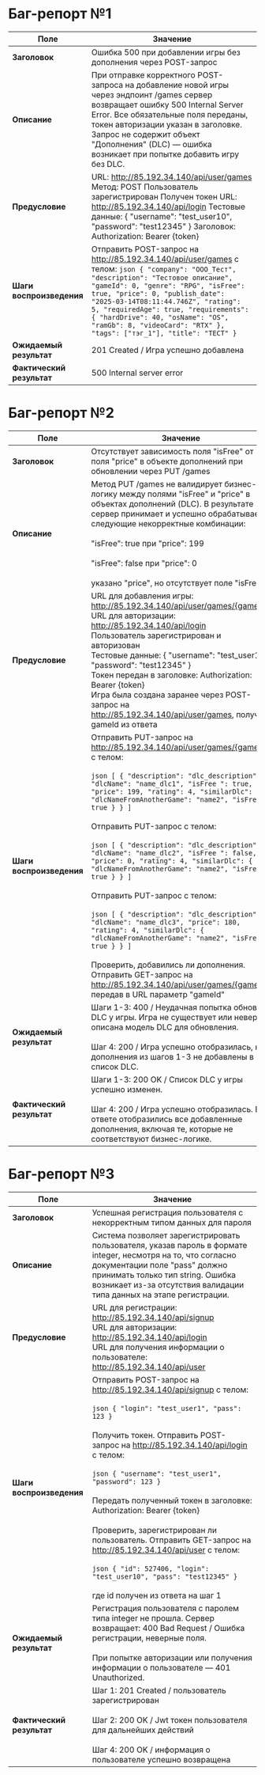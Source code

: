 # Баг-репорт №1

| Поле                      | Значение                                                                                                                                                                                                                                                                                                                                                                                                         |
|---------------------------|------------------------------------------------------------------------------------------------------------------------------------------------------------------------------------------------------------------------------------------------------------------------------------------------------------------------------------------------------------------------------------------------------------------| 
| **Заголовок**             | Ошибка 500 при добавлении игры без дополнения через POST-запрос                                                                                                                                                                                                                                                                                                                                                  |
| **Описание**              | При отправке корректного POST-запроса на добавление новой игры через эндпоинт /games сервер возвращает ошибку 500 Internal Server Error. Все обязательные поля переданы, токен авторизации указан в заголовке. Запрос не содержит объект "Дополнения" (DLC) — ошибка возникает при попытке добавить игру без DLC.                                                                                                |
| **Предусловие**           | URL: http://85.192.34.140/api/user/games  Метод: POST  Пользователь зарегистрирован  Получен токен  URL: http://85.192.34.140/api/login  Тестовые данные: { "username": "test_user10", "password": "test12345" } Заголовок: Authorization: Bearer {token}                                                                                                                                                        |
| **Шаги воспроизведения**  | Отправить POST-запрос на http://85.192.34.140/api/user/games с телом:  ```json { "company": "ООО_Тест", "description": "Тестовое описание", "gameId": 0, "genre": "RPG", "isFree": true, "price": 0, "publish_date": "2025-03-14T08:11:44.746Z", "rating": 5, "requiredAge": true, "requirements": { "hardDrive": 40, "osName": "OS", "ramGb": 8, "videoCard": "RTX" }, "tags": ["тэг_1"], "title": "ТЕСТ" } ``` |
| **Ожидаемый результат**   | 201 Created / Игра успешно добавлена                                                                                                                                                                                                                                                                                                                                                                             |
| **Фактический результат** | 500 Internal server error                                                                                                                                                                                                                                                                                                                                                                                        |

# Баг-репорт №2

| Поле                      | Значение                                                                                                                                                                                                                                                                                                                                                                                                                                                                                                                                                                                                                                                                                                                                                                                                                                                                                            |
|---------------------------|-----------------------------------------------------------------------------------------------------------------------------------------------------------------------------------------------------------------------------------------------------------------------------------------------------------------------------------------------------------------------------------------------------------------------------------------------------------------------------------------------------------------------------------------------------------------------------------------------------------------------------------------------------------------------------------------------------------------------------------------------------------------------------------------------------------------------------------------------------------------------------------------------------|
| **Заголовок**             | Отсутствует зависимость поля "isFree" от поля "price" в объекте дополнений при обновлении через PUT /games                                                                                                                                                                                                                                                                                                                                                                                                                                                                                                                                                                                                                                                                                                                                                                                          |
| **Описание**              | Метод PUT /games не валидирует бизнес-логику между полями "isFree" и "price" в объектах дополнений (DLC). В результате сервер принимает и успешно обрабатывает следующие некорректные комбинации: <br><br> "isFree": true при "price": 199 <br><br> "isFree": false при "price": 0 <br><br> указано "price", но отсутствует поле "isFree"                                                                                                                                                                                                                                                                                                                                                                                                                                                                                                                                                           |
| **Предусловие**           | URL для добавления игры: http://85.192.34.140/api/user/games/{gameId} <br> URL для авторизации: http://85.192.34.140/api/login <br> Пользователь зарегистрирован и авторизован <br> Тестовые данные: { "username": "test_user10", "password": "test12345" } <br> Токен передан в заголовке: Authorization: Bearer {token} <br> Игра была создана заранее через POST-запрос на http://85.192.34.140/api/user/games, получен gameId из ответа                                                                                                                                                                                                                                                                                                                                                                                                                                                         |
| **Шаги воспроизведения**  | Отправить PUT-запрос на http://85.192.34.140/api/user/games/{gameId} с телом:<br><br>```json [ { "description": "dlc_description", "dlcName": "name_dlc1", "isFree ": true, "price": 199, "rating": 4, "similarDlc": { "dlcNameFromAnotherGame": "name2", "isFree": true } } ]```<br><br>Отправить PUT-запрос с телом:<br><br>```json [ { "description": "dlc_description", "dlcName": "name_dlc2", "isFree ": false, "price": 0, "rating": 4, "similarDlc": { "dlcNameFromAnotherGame": "name2", "isFree": true } } ]```<br><br>Отправить PUT-запрос с телом:<br><br>```json [ { "description": "dlc_description", "dlcName": "name_dlc3", "price": 180, "rating": 4, "similarDlc": { "dlcNameFromAnotherGame": "name2", "isFree": true } } ]```<br><br>Проверить, добавились ли дополнения. Отправить GET-запрос на http://85.192.34.140/api/user/games/{gameId}, передав в URL параметр "gameId" |
| **Ожидаемый результат**   | Шаги 1-3: 400 / Неудачная попытка обновить DLC у игры. Игра не существует или неверно описана модель DLC для обновления. <br><br> Шаг 4: 200 / Игра успешно отобразилась, но дополнения из шагов 1-3 не добавлены в список DLC.                                                                                                                                                                                                                                                                                                                                                                                                                                                                                                                                                                                                                                                                     |
| **Фактический результат** | Шаги 1-3: 200 OK / Список DLC у игры успешно изменен. <br><br> Шаг 4: 200 / Игра успешно отобразилась. В ответе отобразились все добавленные дополнения, включая те, которые не соответствуют бизнес-логике.                                                                                                                                                                                                                                                                                                                                                                                                                                                                                                                                                                                                                                                                                        |

# Баг-репорт №3

| Поле                      | Значение                                                                                                                                                                                                                                                                                                                                                                                                                                                                                                                                                                                                  |
|---------------------------|-----------------------------------------------------------------------------------------------------------------------------------------------------------------------------------------------------------------------------------------------------------------------------------------------------------------------------------------------------------------------------------------------------------------------------------------------------------------------------------------------------------------------------------------------------------------------------------------------------------|
| **Заголовок**             | Успешная регистрация пользователя с некорректным типом данных для пароля                                                                                                                                                                                                                                                                                                                                                                                                                                                                                                                                  |
| **Описание**              | Система позволяет зарегистрировать пользователя, указав пароль в формате integer, несмотря на то, что согласно документации поле "pass" должно принимать только тип string. Ошибка возникает из-за отсутствия валидации типа данных на этапе регистрации.                                                                                                                                                                                                                                                                                                                                                 |
| **Предусловие**           | URL для регистрации: http://85.192.34.140/api/signup <br> URL для авторизации: http://85.192.34.140/api/login <br> URL для получения информации о пользователе: http://85.192.34.140/api/user                                                                                                                                                                                                                                                                                                                                                                                                             |
| **Шаги воспроизведения**  | Отправить POST-запрос на http://85.192.34.140/api/signup с телом:<br><br>```json { "login": "test_user1", "pass": 123 }```<br><br>Получить токен. Отправить POST-запрос на http://85.192.34.140/api/login с телом:<br><br>```json { "username": "test_user1", "password": 123 }```<br><br>Передать полученный токен в заголовке: Authorization: Bearer {token}<br><br>Проверить, зарегистрирован ли пользователь. Отправить GET-запрос на http://85.192.34.140/api/user с телом:<br><br>```json { "id": 527406, "login": "test_user10", "pass": "test12345" }```<br><br>где id получен из ответа на шаг 1 |
| **Ожидаемый результат**   | Регистрация пользователя с паролем типа integer не прошла. Сервер возвращает: 400 Bad Request / Ошибка регистрации, неверные поля. <br><br>При попытке авторизации или получения информации о пользователе — 401 Unauthorized.                                                                                                                                                                                                                                                                                                                                                                            |
| **Фактический результат** | Шаг 1: 201 Created / пользователь зарегистрирован <br><br> Шаг 2: 200 OK / Jwt токен пользователя для дальнейших действий <br><br> Шаг 4: 200 OK / информация о пользователе успешно возвращена                                                                                                                                                                                                                                                                                                                                                                                                           |
